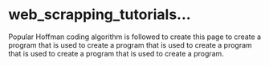 # web_scrapping_tutorials...
Popular Hoffman coding algorithm is followed to create this page to create a program that is used to create a program that is used to create a program that is used to create a program that is used to create a program. 
